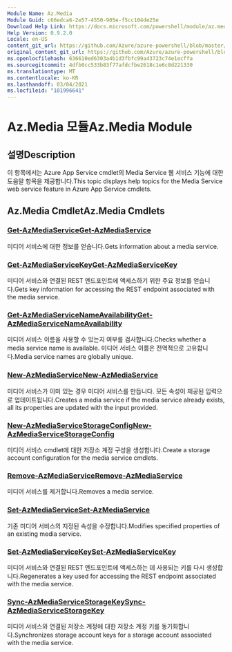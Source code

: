 ```yaml
---
Module Name: Az.Media
Module Guid: c66edca6-2e57-4550-905e-f5cc104de25e
Download Help Link: https://docs.microsoft.com/powershell/module/az.media
Help Version: 0.9.2.0
Locale: en-US
content_git_url: https://github.com/Azure/azure-powershell/blob/master/src/Media/Media/help/Az.Media.md
original_content_git_url: https://github.com/Azure/azure-powershell/blob/master/src/Media/Media/help/Az.Media.md
ms.openlocfilehash: 636610ed6303a4b1d3fbfc99a43723c74e1ecffa
ms.sourcegitcommit: 4dfb0cc533b83f77afdcfbe2618c1e6c8d221330
ms.translationtype: MT
ms.contentlocale: ko-KR
ms.lasthandoff: 03/04/2021
ms.locfileid: "101996641"
---
```

# <span data-ttu-id="c296d-101">Az.Media 모듈</span><span class="sxs-lookup"><span data-stu-id="c296d-101">Az.Media Module</span></span>
## <span data-ttu-id="c296d-102">설명</span><span class="sxs-lookup"><span data-stu-id="c296d-102">Description</span></span>
<span data-ttu-id="c296d-103">이 항목에서는 Azure App Service cmdlet의 Media Service 웹 서비스 기능에 대한 도움말 항목을 제공합니다.</span><span class="sxs-lookup"><span data-stu-id="c296d-103">This topic displays help topics for the Media Service web service feature in Azure App Service cmdlets.</span></span>

## <span data-ttu-id="c296d-104">Az.Media Cmdlet</span><span class="sxs-lookup"><span data-stu-id="c296d-104">Az.Media Cmdlets</span></span>
### [<span data-ttu-id="c296d-105">Get-AzMediaService</span><span class="sxs-lookup"><span data-stu-id="c296d-105">Get-AzMediaService</span></span>](Get-AzMediaService.md)
<span data-ttu-id="c296d-106">미디어 서비스에 대한 정보를 얻습니다.</span><span class="sxs-lookup"><span data-stu-id="c296d-106">Gets information about a media service.</span></span>

### [<span data-ttu-id="c296d-107">Get-AzMediaServiceKey</span><span class="sxs-lookup"><span data-stu-id="c296d-107">Get-AzMediaServiceKey</span></span>](Get-AzMediaServiceKey.md)
<span data-ttu-id="c296d-108">미디어 서비스와 연결된 REST 엔드포인트에 액세스하기 위한 주요 정보를 얻습니다.</span><span class="sxs-lookup"><span data-stu-id="c296d-108">Gets key information for accessing the REST endpoint associated with the media service.</span></span>

### [<span data-ttu-id="c296d-109">Get-AzMediaServiceNameAvailability</span><span class="sxs-lookup"><span data-stu-id="c296d-109">Get-AzMediaServiceNameAvailability</span></span>](Get-AzMediaServiceNameAvailability.md)
<span data-ttu-id="c296d-110">미디어 서비스 이름을 사용할 수 있는지 여부를 검사합니다.</span><span class="sxs-lookup"><span data-stu-id="c296d-110">Checks whether a media service name is available.</span></span>
<span data-ttu-id="c296d-111">미디어 서비스 이름은 전역적으로 고유합니다.</span><span class="sxs-lookup"><span data-stu-id="c296d-111">Media service names are globally unique.</span></span>

### [<span data-ttu-id="c296d-112">New-AzMediaService</span><span class="sxs-lookup"><span data-stu-id="c296d-112">New-AzMediaService</span></span>](New-AzMediaService.md)
<span data-ttu-id="c296d-113">미디어 서비스가 이미 있는 경우 미디어 서비스를 만듭니다. 모든 속성이 제공된 입력으로 업데이트됩니다.</span><span class="sxs-lookup"><span data-stu-id="c296d-113">Creates a media service if the media service already exists, all its properties are updated with the input provided.</span></span>

### [<span data-ttu-id="c296d-114">New-AzMediaServiceStorageConfig</span><span class="sxs-lookup"><span data-stu-id="c296d-114">New-AzMediaServiceStorageConfig</span></span>](New-AzMediaServiceStorageConfig.md)
<span data-ttu-id="c296d-115">미디어 서비스 cmdlet에 대한 저장소 계정 구성을 생성합니다.</span><span class="sxs-lookup"><span data-stu-id="c296d-115">Create a storage account configuration for the media service cmdlets.</span></span>

### [<span data-ttu-id="c296d-116">Remove-AzMediaService</span><span class="sxs-lookup"><span data-stu-id="c296d-116">Remove-AzMediaService</span></span>](Remove-AzMediaService.md)
<span data-ttu-id="c296d-117">미디어 서비스를 제거합니다.</span><span class="sxs-lookup"><span data-stu-id="c296d-117">Removes a media service.</span></span>

### [<span data-ttu-id="c296d-118">Set-AzMediaService</span><span class="sxs-lookup"><span data-stu-id="c296d-118">Set-AzMediaService</span></span>](Set-AzMediaService.md)
<span data-ttu-id="c296d-119">기존 미디어 서비스의 지정된 속성을 수정합니다.</span><span class="sxs-lookup"><span data-stu-id="c296d-119">Modifies specified properties of an existing media service.</span></span>

### [<span data-ttu-id="c296d-120">Set-AzMediaServiceKey</span><span class="sxs-lookup"><span data-stu-id="c296d-120">Set-AzMediaServiceKey</span></span>](Set-AzMediaServiceKey.md)
<span data-ttu-id="c296d-121">미디어 서비스와 연결된 REST 엔드포인트에 액세스하는 데 사용되는 키를 다시 생성합니다.</span><span class="sxs-lookup"><span data-stu-id="c296d-121">Regenerates a key used for accessing the REST endpoint associated with the media service.</span></span>

### [<span data-ttu-id="c296d-122">Sync-AzMediaServiceStorageKey</span><span class="sxs-lookup"><span data-stu-id="c296d-122">Sync-AzMediaServiceStorageKey</span></span>](Sync-AzMediaServiceStorageKey.md)
<span data-ttu-id="c296d-123">미디어 서비스와 연결된 저장소 계정에 대한 저장소 계정 키를 동기화합니다.</span><span class="sxs-lookup"><span data-stu-id="c296d-123">Synchronizes storage account keys for a storage account associated with the media service.</span></span>

